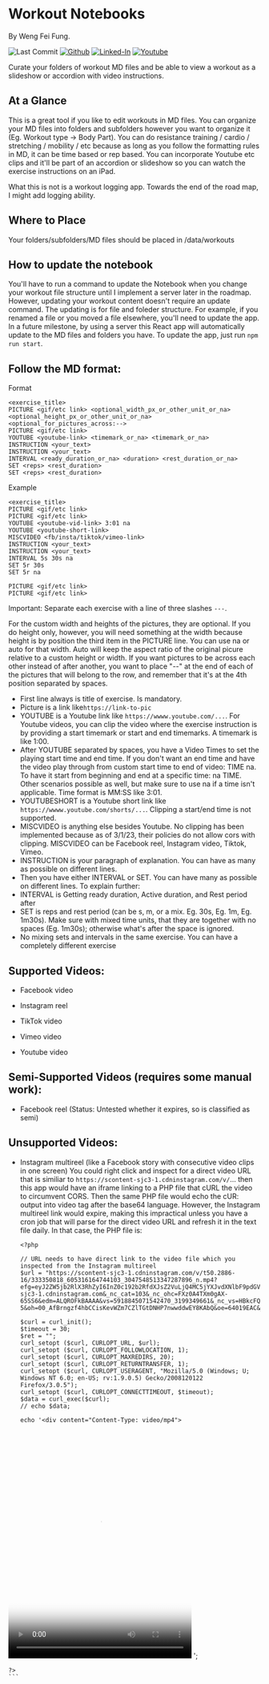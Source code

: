 # Workout Notebooks

By Weng Fei Fung. 


![Last Commit](https://img.shields.io/github/last-commit/Siphon880gh/workout-notebook-player/main)
<a target="_blank" href="https://github.com/Siphon880gh" rel="nofollow"><img src="https://img.shields.io/badge/GitHub--blue?style=social&logo=GitHub" alt="Github" data-canonical-src="https://img.shields.io/badge/GitHub--blue?style=social&logo=GitHub" style="max-width:10ch;"></a>
<a target="_blank" href="https://www.linkedin.com/in/weng-fung/" rel="nofollow"><img src="https://camo.githubusercontent.com/0f56393c2fe76a2cd803ead7e5508f916eb5f1e62358226112e98f7e933301d7/68747470733a2f2f696d672e736869656c64732e696f2f62616467652f4c696e6b6564496e2d626c75653f7374796c653d666c6174266c6f676f3d6c696e6b6564696e266c6162656c436f6c6f723d626c7565" alt="Linked-In" data-canonical-src="https://img.shields.io/badge/LinkedIn-blue?style=flat&amp;logo=linkedin&amp;labelColor=blue" style="max-width:10ch;"></a>
<a target="_blank" href="https://www.youtube.com/user/Siphon880yt/" rel="nofollow"><img src="https://camo.githubusercontent.com/0bf5ba8ac9f286f95b2a2e86aee46371e0ac03d38b64ee2b78b9b1490df38458/68747470733a2f2f696d672e736869656c64732e696f2f62616467652f596f75747562652d7265643f7374796c653d666c6174266c6f676f3d796f7574756265266c6162656c436f6c6f723d726564" alt="Youtube" data-canonical-src="https://img.shields.io/badge/Youtube-red?style=flat&amp;logo=youtube&amp;labelColor=red" style="max-width:10ch;"></a>

Curate your folders of workout MD files and be able to view a workout as a slideshow or accordion with video instructions.

## At a Glance

This is a great tool if you like to edit workouts in MD files. You can organize your MD files into folders and subfolders however you want to organize it (Eg. Workout type -> Body Part). You can do resistance training / cardio / stretching / mobility / etc because as long as you follow the formatting rules in MD, it can be time based or rep based. You can incorporate Youtube etc clips and it'll be part of an accordion or slideshow so you can watch the exercise instructions on an iPad.

What this is not is a workout logging app. Towards the end of the road map, I might add logging ability.

## Where to Place

Your folders/subfolders/MD files should be placed in /data/workouts

## How to update the notebook

You'll have to run a command to update the Notebook when you change your workout file structure until I implement a server later in the roadmap. However, updating your workout content doesn't require an update command. The updating is for file and foleder structure. For example, if you renamed a file or you moved a file elsewhere, you'll need to update the app. In a future milestone, by using a server this React app will automatically update to the MD files and folders you have. To update the app, just run `npm run start`.

## Follow the MD format:

Format
```
<exercise_title>
PICTURE <gif/etc link> <optional_width_px_or_other_unit_or_na> <optional_height_px_or_other_unit_or_na> <optional_for_pictures_across:-->
PICTURE <gif/etc link>
YOUTUBE <youtube-link> <timemark_or_na> <timemark_or_na>
INSTRUCTION <your_text>
INSTRUCTION <your_text>
INTERVAL <ready_duration_or_na> <duration> <rest_duration_or_na>
SET <reps> <rest_duration>
SET <reps> <rest_duration>
```

Example
```
<exercise_title>
PICTURE <gif/etc link>
PICTURE <gif/etc link>
YOUTUBE <youtube-vid-link> 3:01 na
YOUTUBE <youtube-short-link>
MISCVIDEO <fb/insta/tiktok/vimeo-link>
INSTRUCTION <your_text>
INSTRUCTION <your_text>
INTERVAL 5s 30s na
SET 5r 30s
SET 5r na
```


```
PICTURE <gif/etc link>
PICTURE <gif/etc link>
```

Important: Separate each exercise with a line of three slashes `---`.

For the custom width and heights of the pictures, they are optional. If you do height only, however, you will need something at the width because height is by position the third item in the PICTURE line. You can use na or auto for that width. Auto will keep the aspect ratio of the original picure relative to a custom height or width. If you want pictures to be across each other instead of after another, you want to place "--" at the end of each of the pictures that will belong to the row, and remember that it's at the 4th position separated by spaces.

- First line always is title of exercise. Is mandatory.
- Picture is a link like`https://link-to-pic`
- YOUTUBE is a Youtube link like `https://wwww.youtube.com/...`. For Youtube videos, you can clip the video where the exercise instruction is by providing a start timemark or start and end timemarks. A timemark is like 1:00.
- After YOUTUBE separated by spaces, you have a Video Times to set the playing start time and end time. If you don't want an end time and have the video play through from custom start time to end of video: TIME na. To have it start from beginning and end at a specific time: na TIME. Other scenarios possible as well, but make sure to use na if a time isn't applicable. Time format is MM:SS like 3:01.
- YOUTUBESHORT is a Youtube short link like `https://wwww.youtube.com/shorts/...`. Clipping a start/end time is not supported.
- MISCVIDEO is anything else besides Youtube. No clipping has been implemented because as of 3/1/23, their policies do not allow cors with clipping. MISCVIDEO can be Facebook reel, Instagram video, Tiktok, Vimeo.
- INSTRUCTION is your paragraph of explanation. You can have as many as possible on different lines.
- Then you have either INTERVAL or SET. You can have many as possible on different lines. To explain further:
- INTERVAL is Getting ready duration, Active duration, and Rest period after
- SET is reps and rest period (can be s, m, or a mix. Eg. 30s, Eg. 1m, Eg. 1m30s). Make sure with mixed time units, that they are together with no spaces (Eg. 1m30s); otherwise what's after the space is ignored.
- No mixing sets and intervals in the same exercise. You can have a completely different exercise

## Supported Videos:

- Facebook video

- Instagram reel

- TikTok video

- Vimeo video

- Youtube video

## Semi-Supported Videos (requires some manual work):

- Facebook reel (Status: Untested whether it expires, so is classified as semi)

## Unsupported Videos:

- Instagram multireel (like a Facebook story with consecutive video clips in one screen)
You could right click and inspect for a direct video URL that is similiar to `https://scontent-sjc3-1.cdninstagram.com/v/`... then this app would have an iframe linking to a PHP file that cURL the video to circumvent CORS. Then the same PHP file would echo the cUR: output into video tag after the base64 language. However, the Instagram multireel link would expire, making this impractical unless you have a cron job that will parse for the direct video URL and refresh it in the text file daily. In that case, the PHP file is:


 
    ```
    <?php

    // URL needs to have direct link to the video file which you inspected from the Instagram multireel
    $url = "https://scontent-sjc3-1.cdninstagram.com/v/t50.2886-16/333350818_605316164744103_3047548513347287896_n.mp4?efg=eyJ2ZW5jb2RlX3RhZyI6InZ0c192b2RfdXJsZ2VuLjQ4MC5jYXJvdXNlbF9pdGVtLmJhc2VsaW5lIiwicWVfZ3JvdXBzIjoiW1wiaWdfd2ViX2RlbGl2ZXJ5X3Z0c19vdGZcIl0ifQ&_nc_ht=scontent-sjc3-1.cdninstagram.com&_nc_cat=103&_nc_ohc=FXz0A4TXm0gAX-65SS6&edm=ALQROFkBAAAA&vs=5918845071542470_3199349661&_nc_vs=HBkcFQAYJEdLS0gzaE9uOC1rbWlDWUNBRmk3MWUwNUVVc3Fia1lMQUFBRhUAAsgBACgAGAAbAYgHdXNlX29pbAEwFQAAJqb%2FjJfGlZhBFQIoAkMzLBdAHMzMzMzMzRgSZGFzaF9iYXNlbGluZV8yX3YxEQB17gcA&ccb=7-5&oh=00_AfBrngzf4hbCCisKevWZm7CZlTGtDNHP7nwwddwEY8KAbQ&oe=64019EAC&_nc_sid=30a2ef";

    $curl = curl_init();
    $timeout = 30;
    $ret = "";
    curl_setopt ($curl, CURLOPT_URL, $url);
    curl_setopt ($curl, CURLOPT_FOLLOWLOCATION, 1);
    curl_setopt ($curl, CURLOPT_MAXREDIRS, 20);
    curl_setopt ($curl, CURLOPT_RETURNTRANSFER, 1);
    curl_setopt ($curl, CURLOPT_USERAGENT, "Mozilla/5.0 (Windows; U; Windows NT 6.0; en-US; rv:1.9.0.5) Gecko/2008120122 Firefox/3.0.5");
    curl_setopt ($curl, CURLOPT_CONNECTTIMEOUT, $timeout);
    $data = curl_exec($curl);
    // echo $data;

    echo '<div content="Content-Type: video/mp4">
<video width="366" height="455" controls="controls" poster="image" preload="metadata">
<source src="data:video/mp4;base64,'.base64_encode($data).'"/>;
</video>
</div>';

    ?>
    ```
